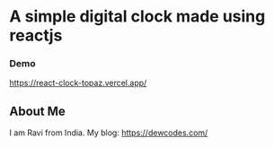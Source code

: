 # A simple digital clock made using reactjs


### Demo
https://react-clock-topaz.vercel.app/


## About Me
I am Ravi from India. My blog:
https://dewcodes.com/